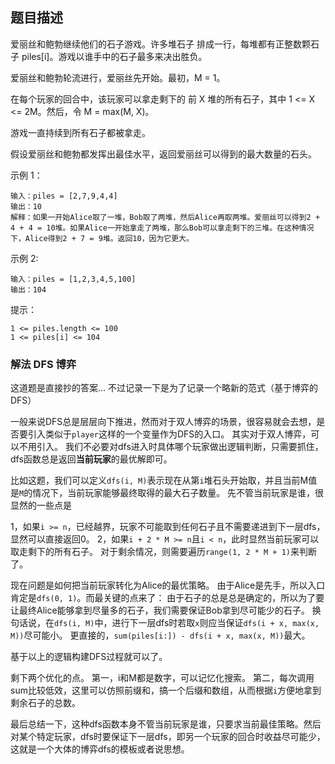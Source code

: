 ## 题目描述
爱丽丝和鲍勃继续他们的石子游戏。许多堆石子 排成一行，每堆都有正整数颗石子 piles[i]。游戏以谁手中的石子最多来决出胜负。

爱丽丝和鲍勃轮流进行，爱丽丝先开始。最初，M = 1。

在每个玩家的回合中，该玩家可以拿走剩下的 前 X 堆的所有石子，其中 1 <= X <= 2M。然后，令 M = max(M, X)。

游戏一直持续到所有石子都被拿走。

假设爱丽丝和鲍勃都发挥出最佳水平，返回爱丽丝可以得到的最大数量的石头。

示例 1：
```
输入：piles = [2,7,9,4,4]
输出：10
解释：如果一开始Alice取了一堆，Bob取了两堆，然后Alice再取两堆。爱丽丝可以得到2 + 4 + 4 = 10堆。如果Alice一开始拿走了两堆，那么Bob可以拿走剩下的三堆。在这种情况下，Alice得到2 + 7 = 9堆。返回10，因为它更大。
```
示例 2:
```
输入：piles = [1,2,3,4,5,100]
输出：104
```

提示：
```
1 <= piles.length <= 100
1 <= piles[i] <= 104
```

### 解法 DFS 博弈
这道题是直接抄的答案…
不过记录一下是为了记录一个略新的范式（基于博弈的DFS）

一般来说DFS总是层层向下推进，然而对于双人博弈的场景，很容易就会去想，是否要引入类似于`player`这样的一个变量作为DFS的入口。
其实对于双人博弈，可以不用引入。
我们不必要对dfs进入时具体哪个玩家做出逻辑判断，只需要抓住，dfs函数总是返回**当前玩家**的最优解即可。

比如这题，我们可以定义`dfs(i, M)`表示现在从第`i`堆石头开始取，并且当前M值是`M`的情况下，当前玩家能够最终取得的最大石子数量。
先不管当前玩家是谁，很显然的一些点是

1，如果`i >= n`，已经越界，玩家不可能取到任何石子且不需要递进到下一层dfs，显然可以直接返回0。
2，如果`i + 2 * M >= n`且`i < n`，此时显然当前玩家可以取走剩下的所有石子。
对于剩余情况，则需要遍历`range(1, 2 * M + 1)`来判断了。

现在问题是如何把当前玩家转化为Alice的最优策略。
由于Alice是先手，所以入口肯定是`dfs(0, 1)`。而最关键的点来了：
由于石子的总是总是确定的，所以为了要让最终Alice能够拿到尽量多的石子，我们需要保证Bob拿到尽可能少的石子。
换句话说，在`dfs(i, M)`中，进行下一层dfs时若取`x`则应当保证`dfs(i + x, max(x, M))`尽可能小。
更直接的，`sum(piles[i:]) - dfs(i + x, max(x, M))`最大。

基于以上的逻辑构建DFS过程就可以了。

剩下两个优化的点。
第一，i和M都是数字，可以记忆化搜索。
第二，每次调用sum比较低效，这里可以仿照前缀和，搞一个后缀和数组，从而根据`i`方便地拿到剩余石子的总数。

最后总结一下，这种dfs函数本身不管当前玩家是谁，只要求当前最佳策略。然后对某个特定玩家，dfs时要保证下一层dfs，即另一个玩家的回合时收益尽可能少，
这就是一个大体的博弈dfs的模板或者说思想。